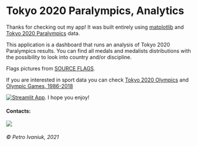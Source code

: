 # Tokyo 2020 Paralympics, Analytics

Thanks for checking out my app! It was built entirely using 
[matplotlib](https://matplotlib.org/) and 
[Tokyo 2020 Paralympics](https://www.kaggle.com/piterfm/tokyo-2020-paralympics) data.

This application is a dashboard that runs an analysis of Tokyo 2020 Paralympics results.
You can find all medals and medalists distributions with the possibility 
to look into country and/or discipline. 

Flags pictures from [SOURCE FLAGS](https://github.com/linuxmint/flags).

If you are interested in sport data you can check 
[Tokyo 2020 Olympics](https://www.kaggle.com/piterfm/tokyo-2020-olympics) and 
[Olympic Games, 1986-2018](https://www.kaggle.com/piterfm/olympic-games-medals-19862018)

[![Streamlit App](https://static.streamlit.io/badges/streamlit_badge_black_white.svg)](https://share.streamlit.io/petroivaniuk/paralympics-2020/main/paralympics-app.py). I hope you enjoy!

#### **Contacts:**
[![](https://img.shields.io/badge/Linkedin-Connect-informational)](https://www.linkedin.com/in/petro-ivaniuk-68a89432/)

###### © Petro Ivaniuk, 2021
